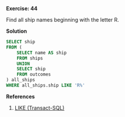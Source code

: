 **Exercise: 44**

Find all ship names beginning with the letter R.    

**Solution**

```sql
SELECT ship
FROM (
	SELECT name AS ship
	FROM ships
	UNION
	SELECT ship
	FROM outcomes
) all_ships
WHERE all_ships.ship LIKE 'R%'

```

**References**

1. [LIKE (Transact-SQL)](https://docs.microsoft.com/zh-cn/sql/t-sql/language-elements/like-transact-sql?view=sql-server-ver15)
